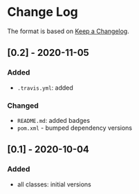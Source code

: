 # Change Log

The format is based on [Keep a Changelog](http://keepachangelog.com/).

## [0.2] - 2020-11-05
### Added
- `.travis.yml`: added
### Changed
- `README.md`: added badges
- `pom.xml` - bumped dependency versions

## [0.1] - 2020-10-04
### Added
- all classes: initial versions
